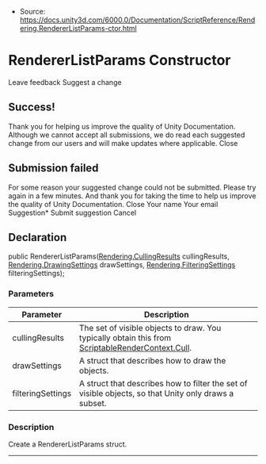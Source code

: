 * Source: https://docs.unity3d.com/6000.0/Documentation/ScriptReference/Rendering.RendererListParams-ctor.html

# RendererListParams Constructor
Leave feedback
Suggest a change
## Success!
Thank you for helping us improve the quality of Unity Documentation. Although we cannot accept all submissions, we do read each suggested change from our users and will make updates where applicable.
Close
## Submission failed
For some reason your suggested change could not be submitted. Please <a>try again</a> in a few minutes. And thank you for taking the time to help us improve the quality of Unity Documentation.
Close
Your name Your email Suggestion* Submit suggestion
Cancel
## Declaration
public RendererListParams([Rendering.CullingResults](https://docs.unity3d.com/6000.0/Documentation/ScriptReference/Rendering.CullingResults.html) cullingResults, [Rendering.DrawingSettings](https://docs.unity3d.com/6000.0/Documentation/ScriptReference/Rendering.DrawingSettings.html) drawSettings, [Rendering.FilteringSettings](https://docs.unity3d.com/6000.0/Documentation/ScriptReference/Rendering.FilteringSettings.html) filteringSettings); 
### Parameters
Parameter | Description  
---|---  
cullingResults | The set of visible objects to draw. You typically obtain this from [ScriptableRenderContext.Cull](https://docs.unity3d.com/6000.0/Documentation/ScriptReference/Rendering.ScriptableRenderContext.Cull.html).  
drawSettings | A struct that describes how to draw the objects.  
filteringSettings | A struct that describes how to filter the set of visible objects, so that Unity only draws a subset.  
### Description
Create a RendererListParams struct.
* * *
